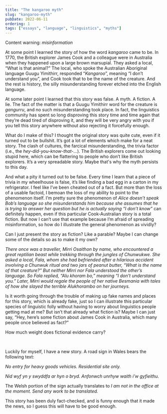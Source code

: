 ```yaml
---
title: "The kangaroo myth"
slug: "kangaroo-myth"
pubDate: 2022-06-11
ordering: 1
tags: ["essays", "language", "linguistics", "myths"]
---
```


<div class="content-warning">
<span class="small-caps">Content warning</span>: <i>misinformation</i>
</div>

<span class="small-caps">At some point I learned the story</span> of how the word _kangaroo_ came to be. In 1770, the British explorer James Cook and a colleague were in Australia when they happened upon a large brown marsupial. They asked a local, “What is that animal?” The local, who spoke the Australian Aboriginal language Guugu Yimithirr, responded “_Kangaroo_”, meaning “I don’t understand you”, and Cook took that to be the name of the creature. And the rest is history, the silly misunderstanding forever etched into the English language.

At some later point I learned that this story was false. A myth. A fiction. A lie. The fact of the matter is that a Guugu Yimithirr word for the creature is _gangurru_, and no such misunderstanding took place. In fact, the linguistics community has spent so long disproving this story time and time again that they’re dead tired of disproving it, and they will be very angry with you if you tell this story anywhere without also rejecting it forcefully enough.

What do I make of this? I thought the original story was quite cute, even if it turned out to be bullshit. It’s got a lot of elements which make for a neat story. The clash of cultures, the farcical misunderstanding, the trivia factor (i.e., the _hey-did-you-know-that-..._). The British explorers come out looking stupid here, which can be flattering to people who don’t like British explorers. It’s a very spreadable story. Maybe that's why the myth persists to this day.

And what a pity it turned out to be false. Every time I learn that a piece of trivia in my wheelhouse is false, it’s like finding a bad egg in a carton in my refrigerator. I feel like I’ve been cheated out of a fact. But more than the loss of a usable factoid, I bemoan the loss of my ability to point to the phenomenon itself. I’m pretty sure the phenomenon of _Alice doesn’t speak Bob’s language so she misunderstands him because she assumes that he is trying to answer her question but he is actually saying “I don’t know”_ can definitely happen, even if this particular Cook-Australian story is a total fiction. But now I can’t use that example because I’m afraid of spreading misinformation, so how do I illustrate the general phenomenon as vividly?

Can I just present the story as fiction? Like a parable? Maybe I can change some of the details so as to make it my own?

_There once was a traveller, Mirri Osaithon by name, who encountered a great reptilian beast while trekking through the jungles of Chunwukwe. She asked a local, Fala, whom she had befriended after a hilarious accident involving a Chunwuk ritual and two jars of peanut butter, “What is the name of that creature?” But neither Mirri nor Fala understood the other’s language. So Fala replied, “Alu khoram bo,” meaning “I don’t understand you.” Later, Mirri would regale the people of her native Besmania with tales of how she slayed the terrible Alukhorambo on her journeys._

Is it worth going through the trouble of making up fake names and places for this story, which is already fake, just so I can illustrate this particular species of linguistic folly without having to worry about linguistics people getting mad at me? But isn’t that already what fiction is? Maybe I can just say, “Hey, here’s some fiction about James Cook in Australia, which many people once believed as fact?”

How much weight does fictional evidence carry?

<br />

Luckily for myself, I have a new story. A road sign in Wales bears the following text:

<i>

No entry for heavy goods vehicles. Residential site only.

Nid wyf yn y swyddfa ar hyn o bryd. Anfonwch unrhyw waith i’w gyfieithu.

</i>

The Welsh portion of the sign actually translates to _I am not in the office at the moment. Send any work to be translated._

This story has been duly fact-checked, and is funny enough that it made the news, so I guess this will have to be good enough.
